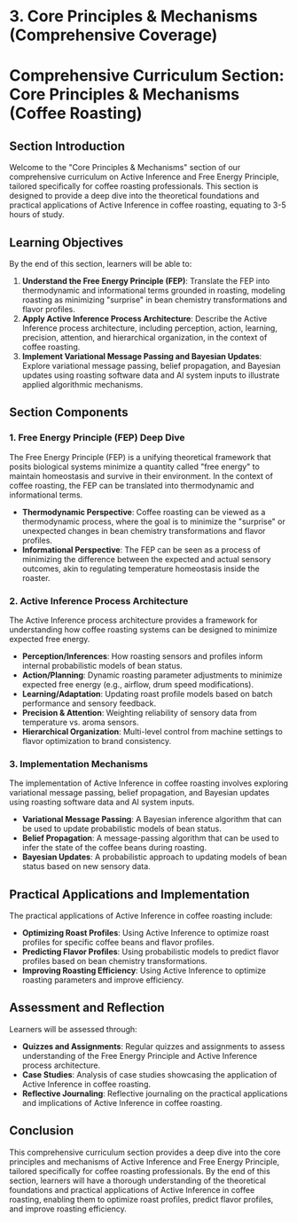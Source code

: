# 3. Core Principles & Mechanisms (Comprehensive Coverage)

# Comprehensive Curriculum Section: Core Principles & Mechanisms (Coffee Roasting)

## Section Introduction

Welcome to the "Core Principles & Mechanisms" section of our comprehensive curriculum on Active Inference and Free Energy Principle, tailored specifically for coffee roasting professionals. This section is designed to provide a deep dive into the theoretical foundations and practical applications of Active Inference in coffee roasting, equating to 3-5 hours of study.

## Learning Objectives

By the end of this section, learners will be able to:

1. **Understand the Free Energy Principle (FEP)**: Translate the FEP into thermodynamic and informational terms grounded in roasting, modeling roasting as minimizing "surprise" in bean chemistry transformations and flavor profiles.
2. **Apply Active Inference Process Architecture**: Describe the Active Inference process architecture, including perception, action, learning, precision, attention, and hierarchical organization, in the context of coffee roasting.
3. **Implement Variational Message Passing and Bayesian Updates**: Explore variational message passing, belief propagation, and Bayesian updates using roasting software data and AI system inputs to illustrate applied algorithmic mechanisms.

## Section Components

### 1. Free Energy Principle (FEP) Deep Dive

The Free Energy Principle (FEP) is a unifying theoretical framework that posits biological systems minimize a quantity called "free energy" to maintain homeostasis and survive in their environment. In the context of coffee roasting, the FEP can be translated into thermodynamic and informational terms.

* **Thermodynamic Perspective**: Coffee roasting can be viewed as a thermodynamic process, where the goal is to minimize the "surprise" or unexpected changes in bean chemistry transformations and flavor profiles.
* **Informational Perspective**: The FEP can be seen as a process of minimizing the difference between the expected and actual sensory outcomes, akin to regulating temperature homeostasis inside the roaster.

### 2. Active Inference Process Architecture

The Active Inference process architecture provides a framework for understanding how coffee roasting systems can be designed to minimize expected free energy.

* **Perception/Inferences**: How roasting sensors and profiles inform internal probabilistic models of bean status.
* **Action/Planning**: Dynamic roasting parameter adjustments to minimize expected free energy (e.g., airflow, drum speed modifications).
* **Learning/Adaptation**: Updating roast profile models based on batch performance and sensory feedback.
* **Precision & Attention**: Weighting reliability of sensory data from temperature vs. aroma sensors.
* **Hierarchical Organization**: Multi-level control from machine settings to flavor optimization to brand consistency.

### 3. Implementation Mechanisms

The implementation of Active Inference in coffee roasting involves exploring variational message passing, belief propagation, and Bayesian updates using roasting software data and AI system inputs.

* **Variational Message Passing**: A Bayesian inference algorithm that can be used to update probabilistic models of bean status.
* **Belief Propagation**: A message-passing algorithm that can be used to infer the state of the coffee beans during roasting.
* **Bayesian Updates**: A probabilistic approach to updating models of bean status based on new sensory data.

## Practical Applications and Implementation

The practical applications of Active Inference in coffee roasting include:

* **Optimizing Roast Profiles**: Using Active Inference to optimize roast profiles for specific coffee beans and flavor profiles.
* **Predicting Flavor Profiles**: Using probabilistic models to predict flavor profiles based on bean chemistry transformations.
* **Improving Roasting Efficiency**: Using Active Inference to optimize roasting parameters and improve efficiency.

## Assessment and Reflection

Learners will be assessed through:

* **Quizzes and Assignments**: Regular quizzes and assignments to assess understanding of the Free Energy Principle and Active Inference process architecture.
* **Case Studies**: Analysis of case studies showcasing the application of Active Inference in coffee roasting.
* **Reflective Journaling**: Reflective journaling on the practical applications and implications of Active Inference in coffee roasting.

## Conclusion

This comprehensive curriculum section provides a deep dive into the core principles and mechanisms of Active Inference and Free Energy Principle, tailored specifically for coffee roasting professionals. By the end of this section, learners will have a thorough understanding of the theoretical foundations and practical applications of Active Inference in coffee roasting, enabling them to optimize roast profiles, predict flavor profiles, and improve roasting efficiency.